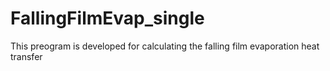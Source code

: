 # FallingFilmEvap_single
This preogram is developed for calculating the falling film evaporation heat transfer 
